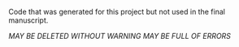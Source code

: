 Code that was generated for this project but not used in the final manuscript. 

*MAY BE DELETED WITHOUT WARNING*
*MAY BE FULL OF ERRORS*